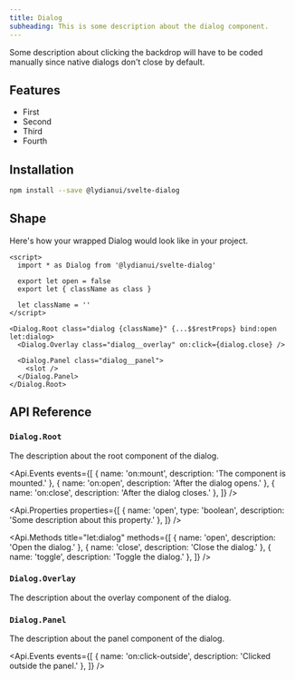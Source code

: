 ```yaml
---
title: Dialog
subheading: This is some description about the dialog component.
---
```


<script lang="ts">
import Callout from '@components/Callout.svelte';
import Demo from '@components/Demo.svelte';
import * as Api from '@components/api';
</script>

<Demo src="/examples/dialog/basic" />

<Callout title="About the dialog's default behavior">
Some description about clicking the backdrop will have to be coded manually since native dialogs
don't close by default.
</Callout>

## Features
- First
- Second
- Third
- Fourth

## Installation

```bash
npm install --save @lydianui/svelte-dialog
```

## Shape
Here's how your wrapped Dialog would look like in your project.

```svelte
<script>
  import * as Dialog from '@lydianui/svelte-dialog'
  
  export let open = false
  export let { className as class }
  
  let className = ''
</script>

<Dialog.Root class="dialog {className}" {...$$restProps} bind:open let:dialog>
  <Dialog.Overlay class="dialog__overlay" on:click={dialog.close} />
  
  <Dialog.Panel class="dialog__panel">
    <slot />
  </Dialog.Panel>
</Dialog.Root>
```


## API Reference

### `Dialog.Root`
The description about the root component of the dialog.

<Api.Events events={[
  { name: 'on:mount', description: 'The component is mounted.' },
  { name: 'on:open', description: 'After the dialog opens.' },
  { name: 'on:close', description: 'After the dialog closes.' },
]} />

<Api.Properties properties={[
    { name: 'open', type: 'boolean', description: 'Some description about this property.' },
]} />

<Api.Methods title="let:dialog" methods={[
    { name: 'open', description: 'Open the dialog.' },
    { name: 'close', description: 'Close the dialog.' },
    { name: 'toggle', description: 'Toggle the dialog.' },
]} />

### `Dialog.Overlay`
The description about the overlay component of the dialog.

### `Dialog.Panel`
The description about the panel component of the dialog.

<Api.Events events={[
{ name: 'on:click-outside', description: 'Clicked outside the panel.' },
]} />

